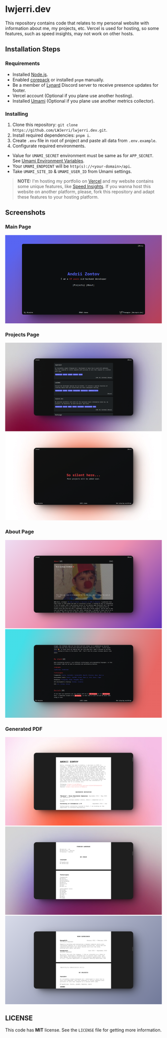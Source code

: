 # lwjerri.dev

This repository contains code that relates to my personal website with information about me, my projects, etc. Vercel is used for hosting, so some features, such as speed insights, may not work on other hosts.

## Installation Steps

### Requirements

- Installed [Node.js](https://nodejs.org).
- Enabled [corepack](https://nodejs.org/api/corepack.html) or installed `pnpm` manually.
- Be a member of [Lynard](https://github.com/phineas/lanyard) Discord server to receive presence updates for footer.
- Vercel account (Optional if you plane use another hosting).
- Installed [Umami](https://umami.is) (Optional if you plane use another metrics collector).

### Installing

1. Clone this repository: `git clone https://github.com/LWJerri/lwjerri.dev.git`.
2. Install required dependencies: `pnpm i`.
3. Create `.env` file in root of project and paste all data from `.env.example`.
4. Configurate required environments.

- Value for `UMAMI_SECRET` environment must be same as for `APP_SECRET`. See [Umami Environment Variables](https://umami.is/docs/api/api-client#environment-variables).
- Your `UMAMI_ENDPOINT` will be `http(s)://<your-domain>/api`.
- Take `UMAMI_SITE_ID` & `UMAMI_USER_ID` from Umami settings.

> **NOTE:** I'm hosting my portfolio on [Vercel](https://vercel.com) and my website contains some unique features, like [Speed Insights](https://vercel.com/docs/speed-insights). If you wanna host this website on another platform, please, fork this repository and adapt these features to your hosting platform.

## Screenshots

### Main Page

![Screenshot #1](https://raw.githubusercontent.com/LWJerri/lwjerri.dev/master/screenshot/main.png)

### Projects Page

![Screenshot #2](https://raw.githubusercontent.com/LWJerri/lwjerri.dev/master/screenshot/projects_filled.png)
![Screenshot #3](https://raw.githubusercontent.com/LWJerri/lwjerri.dev/master/screenshot/projects_empty.png)

### About Page

![Screenshot #4](https://raw.githubusercontent.com/LWJerri/lwjerri.dev/master/screenshot/about_top.png)
![Screenshot #5](https://raw.githubusercontent.com/LWJerri/lwjerri.dev/master/screenshot/about_bottom.png)

### Generated PDF

![Screenshot #6](https://raw.githubusercontent.com/LWJerri/lwjerri.dev/master/screenshot/pdf_top.png)
![Screenshot #7](https://raw.githubusercontent.com/LWJerri/lwjerri.dev/master/screenshot/pdf_middle.png)
![Screenshot #8](https://raw.githubusercontent.com/LWJerri/lwjerri.dev/master/screenshot/pdf_bottom.png)

## LICENSE

This code has **MIT** license. See the `LICENSE` file for getting more information.
